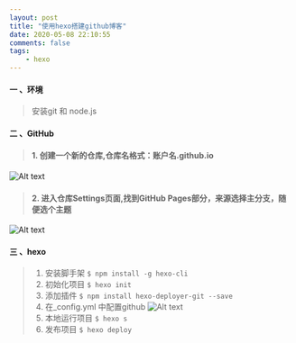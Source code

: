 ```yaml
---
layout: post
title: "使用hexo搭建github博客"
date: 2020-05-08 22:10:55
comments: false
tags: 
	- hexo
---
```



#### 一 、环境 ####

>安装git 和 node.js

#### 二 、GitHub ####

> #### 1. 创建一个新的仓库,仓库名格式：账户名.github.io ####
![Alt text](/assets/img/setting_blog_github.PNG)

> #### 2. 进入仓库Settings页面,找到GitHub Pages部分，来源选择主分支，随便选个主题 ####
![Alt text](/assets/img/setting_blog_github2.PNG)

#### 三 、hexo ####
>1. 安装脚手架 `$ npm install -g hexo-cli`
>2. 初始化项目 `$ hexo init`
>3. 添加插件 `$ npm install hexo-deployer-git --save`
>4. 在_config.yml 中配置github
![Alt text](/assets/img/setting_blog_hexo.PNG)
>5. 本地运行项目 `$ hexo s`
>6. 发布项目 `$ hexo deploy`